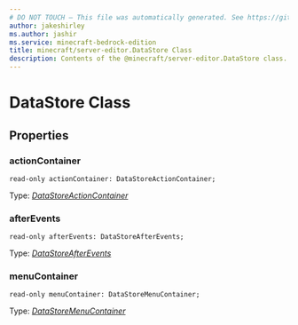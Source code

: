 ```yaml
---
# DO NOT TOUCH — This file was automatically generated. See https://github.com/mojang/minecraftapidocsgenerator to modify descriptions, examples, etc.
author: jakeshirley
ms.author: jashir
ms.service: minecraft-bedrock-edition
title: minecraft/server-editor.DataStore Class
description: Contents of the @minecraft/server-editor.DataStore class.
---
```

# DataStore Class

## Properties

### **actionContainer**
`read-only actionContainer: DataStoreActionContainer;`

Type: [*DataStoreActionContainer*](DataStoreActionContainer.md)

### **afterEvents**
`read-only afterEvents: DataStoreAfterEvents;`

Type: [*DataStoreAfterEvents*](DataStoreAfterEvents.md)

### **menuContainer**
`read-only menuContainer: DataStoreMenuContainer;`

Type: [*DataStoreMenuContainer*](DataStoreMenuContainer.md)
